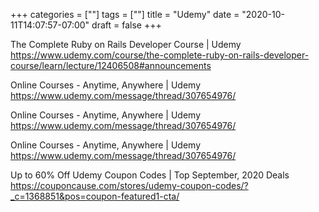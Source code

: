 +++
categories = [""]
tags = [""]
title = "Udemy"
date = "2020-10-11T14:07:57-07:00"
draft = false
+++

The Complete Ruby on Rails Developer Course | Udemy
https://www.udemy.com/course/the-complete-ruby-on-rails-developer-course/learn/lecture/12406508#announcements

Online Courses - Anytime, Anywhere | Udemy
https://www.udemy.com/message/thread/307654976/

Online Courses - Anytime, Anywhere | Udemy
https://www.udemy.com/message/thread/307654976/

Online Courses - Anytime, Anywhere | Udemy
https://www.udemy.com/message/thread/307654976/

Up to 60% Off Udemy Coupon Codes | Top September, 2020 Deals
https://couponcause.com/stores/udemy-coupon-codes/?_c=1368851&pos=coupon-featured1-cta/
